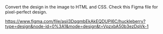 Convert the design in the image to HTML and CSS. Check this Figma file for pixel-perfect design.

https://www.figma.com/file/asii3DqgmbEkAkEQDUPI6C/huckleberry?type=design&node-id=0%3A1&mode=design&t=VpzxbA50b3ezDqVk-1